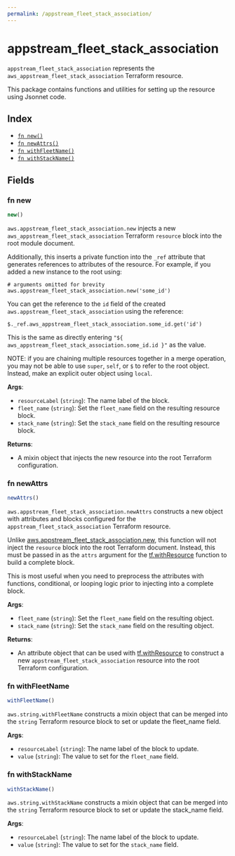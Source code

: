 ```yaml
---
permalink: /appstream_fleet_stack_association/
---
```


# appstream_fleet_stack_association

`appstream_fleet_stack_association` represents the `aws_appstream_fleet_stack_association` Terraform resource.



This package contains functions and utilities for setting up the resource using Jsonnet code.


## Index

* [`fn new()`](#fn-new)
* [`fn newAttrs()`](#fn-newattrs)
* [`fn withFleetName()`](#fn-withfleetname)
* [`fn withStackName()`](#fn-withstackname)

## Fields

### fn new

```ts
new()
```


`aws.appstream_fleet_stack_association.new` injects a new `aws_appstream_fleet_stack_association` Terraform `resource`
block into the root module document.

Additionally, this inserts a private function into the `_ref` attribute that generates references to attributes of the
resource. For example, if you added a new instance to the root using:

    # arguments omitted for brevity
    aws.appstream_fleet_stack_association.new('some_id')

You can get the reference to the `id` field of the created `aws.appstream_fleet_stack_association` using the reference:

    $._ref.aws_appstream_fleet_stack_association.some_id.get('id')

This is the same as directly entering `"${ aws_appstream_fleet_stack_association.some_id.id }"` as the value.

NOTE: if you are chaining multiple resources together in a merge operation, you may not be able to use `super`, `self`,
or `$` to refer to the root object. Instead, make an explicit outer object using `local`.

**Args**:
  - `resourceLabel` (`string`): The name label of the block.
  - `fleet_name` (`string`): Set the `fleet_name` field on the resulting resource block.
  - `stack_name` (`string`): Set the `stack_name` field on the resulting resource block.

**Returns**:
- A mixin object that injects the new resource into the root Terraform configuration.


### fn newAttrs

```ts
newAttrs()
```


`aws.appstream_fleet_stack_association.newAttrs` constructs a new object with attributes and blocks configured for the `appstream_fleet_stack_association`
Terraform resource.

Unlike [aws.appstream_fleet_stack_association.new](#fn-new), this function will not inject the `resource`
block into the root Terraform document. Instead, this must be passed in as the `attrs` argument for the
[tf.withResource](https://github.com/tf-libsonnet/core/tree/main/docs#fn-withresource) function to build a complete block.

This is most useful when you need to preprocess the attributes with functions, conditional, or looping logic prior to
injecting into a complete block.

**Args**:
  - `fleet_name` (`string`): Set the `fleet_name` field on the resulting object.
  - `stack_name` (`string`): Set the `stack_name` field on the resulting object.

**Returns**:
  - An attribute object that can be used with [tf.withResource](https://github.com/tf-libsonnet/core/tree/main/docs#fn-withresource) to construct a new `appstream_fleet_stack_association` resource into the root Terraform configuration.


### fn withFleetName

```ts
withFleetName()
```

`aws.string.withFleetName` constructs a mixin object that can be merged into the `string`
Terraform resource block to set or update the fleet_name field.



**Args**:
  - `resourceLabel` (`string`): The name label of the block to update.
  - `value` (`string`): The value to set for the `fleet_name` field.


### fn withStackName

```ts
withStackName()
```

`aws.string.withStackName` constructs a mixin object that can be merged into the `string`
Terraform resource block to set or update the stack_name field.



**Args**:
  - `resourceLabel` (`string`): The name label of the block to update.
  - `value` (`string`): The value to set for the `stack_name` field.
